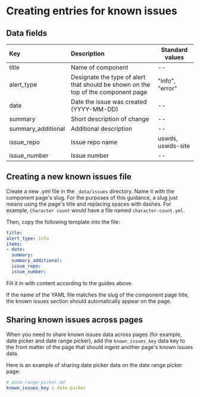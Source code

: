 # Creating entries for known issues

## Data fields

| Key                | Description                                                                       | Standard values   |
| :----------------- | :-------------------------------------------------------------------------------- | ----------------- |
| title              | Name of component                                                                 | --                |
| alert_type         | Designate the type of alert that should be shown on the top of the component page | "info", "error"   |
| date               | Date the issue was created (YYYY-MM-DD)                                           | --                |
| summary            | Short description of change                                                       | --                |
| summary_additional | Additional description                                                            | --                |
| issue_repo         | Issue repo name                                                                   | uswds, uswds-site |
| issue_number       | Issue number                                                                      | --                |

## Creating a new known issues file
Create a new .yml file in the `_data/issues` directory. Name it with the component page's slug. For the purposes of this guidance, a slug just means using the page's title and replacing spaces with dashes. For example, `Character count` would have a file named `character-count.yml`.

Then, copy the following template into the file:

```yaml
title:
alert_type: info
items:
- date:
  summary:
  summary_additional:
  issue_repo:
  issue_number:
```

Fill it in with content according to the guides above.

If the name of the YAML file matches the slug of the component page title, the known issues section should automatically appear on the page.

## Sharing known issues across pages
When you need to share known issues data across pages (for example, date picker and date range picker), add the `known_issues_key` data key to the front matter of the page that should ingest another page's known issues data.

Here is an example of sharing date picker data on the date range picker page:

```yaml
# date-range-picker.md
known_issues_key : date-picker
```
